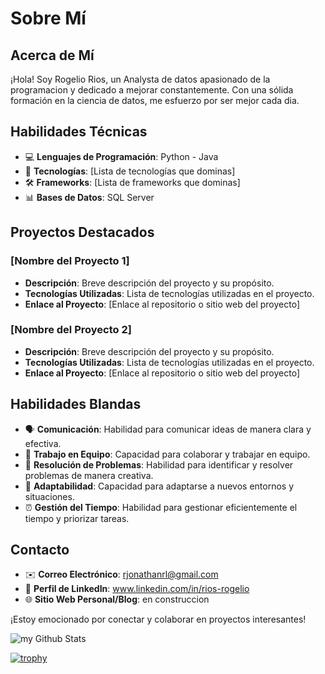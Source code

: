 # Sobre Mí

## Acerca de Mí

¡Hola! Soy Rogelio Rios, un Analysta de datos apasionado de la programacion y dedicado a mejorar constantemente. Con una sólida formación en la ciencia de datos, me esfuerzo por ser mejor cada dia.

## Habilidades Técnicas

- 💻 **Lenguajes de Programación**: Python - Java
- 🔧 **Tecnologías**: [Lista de tecnologías que dominas]
- 🛠️ **Frameworks**: [Lista de frameworks que dominas]
- 📊 **Bases de Datos**: SQL Server

## Proyectos Destacados

### [Nombre del Proyecto 1]

- **Descripción**: Breve descripción del proyecto y su propósito.
- **Tecnologías Utilizadas**: Lista de tecnologías utilizadas en el proyecto.
- **Enlace al Proyecto**: [Enlace al repositorio o sitio web del proyecto]

### [Nombre del Proyecto 2]

- **Descripción**: Breve descripción del proyecto y su propósito.
- **Tecnologías Utilizadas**: Lista de tecnologías utilizadas en el proyecto.
- **Enlace al Proyecto**: [Enlace al repositorio o sitio web del proyecto]

## Habilidades Blandas

- 🗣️ **Comunicación**: Habilidad para comunicar ideas de manera clara y efectiva.
- 🤝 **Trabajo en Equipo**: Capacidad para colaborar y trabajar en equipo.
- 🧠 **Resolución de Problemas**: Habilidad para identificar y resolver problemas de manera creativa.
- 🔄 **Adaptabilidad**: Capacidad para adaptarse a nuevos entornos y situaciones.
- ⏰ **Gestión del Tiempo**: Habilidad para gestionar eficientemente el tiempo y priorizar tareas.

## Contacto

- ✉️ **Correo Electrónico**: rjonathanrl@gmail.com
- 🔗 **Perfil de LinkedIn**: www.linkedin.com/in/rios-rogelio
- 🌐 **Sitio Web Personal/Blog**: en construccion 

¡Estoy emocionado por conectar y colaborar en proyectos interesantes!


<img align="center" src="https://github-readme-stats.vercel.app/api?username=RRios16&include_all_commits=true&count_private=true&show_icons=true&line_height=20&title_color=2B5BBD&icon_color=1124BB&text_color=A1A1A1&bg_color=0,000000,130F40" alt="my Github Stats"/>

[![trophy](https://github-profile-trophy.vercel.app/?username=RRios16&theme=onedark)](https://github.com/ryo-ma/github-profile-trophy)



<!--
**RRios16/RRios16** is a ✨ _special_ ✨ repository because its `README.md` (this file) appears on your GitHub profile.

Here are some ideas to get you started:

- 🔭 I’m currently working on ...
- 🌱 I’m currently learning ...
- 👯 I’m looking to collaborate on ...
- 🤔 I’m looking for help with ...
- 💬 Ask me about ...
- 📫 How to reach me: ...
- 😄 Pronouns: ...
- ⚡ Fun fact: ....
-->
